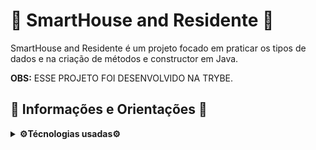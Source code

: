 # 🏡 SmartHouse and Residente 🏡

SmartHouse and Residente é um projeto focado em praticar os tipos de dados e na criação de métodos e constructor em Java.

<strong>OBS:</strong> ESSE PROJETO FOI DESENVOLVIDO NA TRYBE.

## 📑 Informações e Orientações 📑

<details>
  <summary><strong>⚙️Técnologias usadas⚙️</strong></summary><br>
  
  * Java;
  * Maven;
  * Eslint.
</details>

<!--

## Utilizando o docker
Para criar os containers, execute: `docker-compose up -d`

Para abrir o terminar do container, execute: `docker exec -it trybers_and_dragons bash`

## Instalando Dependências
  `npm install`

<!-- ## Banco de dados
Para criar o banco de dados, execute: `npm run migration`

Para popular o banco de dados: `npm run seed`

## Aplicação Node:
Para executar a aplicação e acessar as rotas, execute: `npm run dev` -->


<!-- 

## Executando Testes
Para rodar todos os testes:

  `npm test`

<!-- 
Para rodar um teste específico:

  `npm test nomeDoArquivo`

exemplo:
`npm test post`


<strong>OBS:</strong> Os testes irão rodar com os testes de cobertura
 -->
